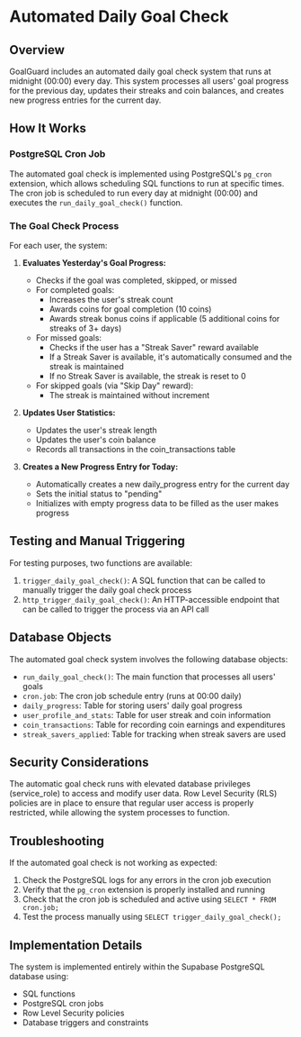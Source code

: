 # Automated Daily Goal Check

## Overview

GoalGuard includes an automated daily goal check system that runs at midnight (00:00) every day. This system processes all users' goal progress for the previous day, updates their streaks and coin balances, and creates new progress entries for the current day.

## How It Works

### PostgreSQL Cron Job

The automated goal check is implemented using PostgreSQL's `pg_cron` extension, which allows scheduling SQL functions to run at specific times. The cron job is scheduled to run every day at midnight (00:00) and executes the `run_daily_goal_check()` function.

### The Goal Check Process

For each user, the system:

1. **Evaluates Yesterday's Goal Progress:**

   - Checks if the goal was completed, skipped, or missed
   - For completed goals:
     - Increases the user's streak count
     - Awards coins for goal completion (10 coins)
     - Awards streak bonus coins if applicable (5 additional coins for streaks of 3+ days)
   - For missed goals:
     - Checks if the user has a "Streak Saver" reward available
     - If a Streak Saver is available, it's automatically consumed and the streak is maintained
     - If no Streak Saver is available, the streak is reset to 0
   - For skipped goals (via "Skip Day" reward):
     - The streak is maintained without increment

2. **Updates User Statistics:**

   - Updates the user's streak length
   - Updates the user's coin balance
   - Records all transactions in the coin_transactions table

3. **Creates a New Progress Entry for Today:**
   - Automatically creates a new daily_progress entry for the current day
   - Sets the initial status to "pending"
   - Initializes with empty progress data to be filled as the user makes progress

## Testing and Manual Triggering

For testing purposes, two functions are available:

1. `trigger_daily_goal_check()`: A SQL function that can be called to manually trigger the daily goal check process
2. `http_trigger_daily_goal_check()`: An HTTP-accessible endpoint that can be called to trigger the process via an API call

## Database Objects

The automated goal check system involves the following database objects:

- `run_daily_goal_check()`: The main function that processes all users' goals
- `cron.job`: The cron job schedule entry (runs at 00:00 daily)
- `daily_progress`: Table for storing users' daily goal progress
- `user_profile_and_stats`: Table for user streak and coin information
- `coin_transactions`: Table for recording coin earnings and expenditures
- `streak_savers_applied`: Table for tracking when streak savers are used

## Security Considerations

The automatic goal check runs with elevated database privileges (service_role) to access and modify user data. Row Level Security (RLS) policies are in place to ensure that regular user access is properly restricted, while allowing the system processes to function.

## Troubleshooting

If the automated goal check is not working as expected:

1. Check the PostgreSQL logs for any errors in the cron job execution
2. Verify that the `pg_cron` extension is properly installed and running
3. Check that the cron job is scheduled and active using `SELECT * FROM cron.job;`
4. Test the process manually using `SELECT trigger_daily_goal_check();`

## Implementation Details

The system is implemented entirely within the Supabase PostgreSQL database using:

- SQL functions
- PostgreSQL cron jobs
- Row Level Security policies
- Database triggers and constraints
